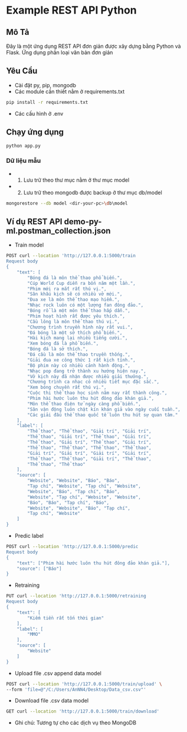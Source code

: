 # Example REST API Python

## Mô Tả

Đây là một ứng dụng REST API đơn giản được xây dựng bằng Python và Flask. Ứng dụng phân loại văn bản đơn giản

## Yêu Cầu
- Cài đặt py, pip, mongodb
- Các module cần thiết nằm ở requirements.txt
```bash
pip install -r requirements.txt
```
- Các cấu hình ở .env
## Chạy ứng dụng 
```bash
python app.py
```
### Dữ liệu mẫu
- 1. Lưu trữ theo thư mục nằm ở thư mục model
- 2. Lưu trữ theo mongodb được backup ở thư mục db/model
```bash
mongorestore --db model <dir-your-pc>\db\model
```
## Ví dụ REST API demo-py-ml.postman_collection.json
- Train model
```bash
POST curl --location 'http://127.0.0.1:5000/train
Request body
{
    "text": [
        "Bóng đá là môn thể thao phổ biến.",
        "Cúp World Cup diễn ra bốn năm một lần.",
        "Phim mới ra mắt rất thú vị.",
        "Sân khấu kịch sẽ có nhiều vở mới.",
        "Đua xe là môn thể thao mạo hiểm.",
        "Nhạc rock luôn có một lượng fan đông đảo.",
        "Bóng rổ là một môn thể thao hấp dẫn.",
        "Phim hoạt hình rất được yêu thích.",
        "Cầu lông là môn thể thao thú vị.",
        "Chương trình truyền hình này rất vui.",
        "Đá bóng là một sở thích phổ biến.",
        "Hài kịch mang lại nhiều tiếng cười.",
        "Xem bóng đá là phổ biến.",
        "Bóng đá là sở thích.",
        "Đá cầu là môn thể thao truyền thống.",
        "Giải đua xe công thức 1 rất kịch tính.",
        "Bộ phim này có nhiều cảnh hành động.",
        "Nhạc pop đang trở thành xu hướng hiện nay.",
        "Vở kịch này đã nhận được nhiều giải thưởng.",
        "Chương trình ca nhạc có nhiều tiết mục đặc sắc.",
        "Xem bóng chuyền rất thú vị.",
        "Cuộc thi thể thao học sinh năm nay rất thành công.",
        "Phim hài hước luôn thu hút đông đảo khán giả.",
        "Môn thể thao điện tử ngày càng phổ biến.",
        "Sân vận động luôn chật kín khán giả vào ngày cuối tuần.",
        "Các giải đấu thể thao quốc tế luôn thu hút sự quan tâm."
    ],
    "label": [
        "Thể thao", "Thể thao", "Giải trí", "Giải trí",
        "Thể thao", "Giải trí", "Thể thao", "Giải trí",
        "Thể thao", "Giải trí", "Thể thao", "Giải trí",
        "Thể thao", "Thể thao", "Thể thao", "Thể thao",
        "Giải trí", "Giải trí", "Giải trí", "Giải trí",
        "Thể thao", "Thể thao", "Giải trí", "Thể thao",
        "Thể thao", "Thể thao"
    ],
    "source": [
        "Website", "Website", "Báo", "Báo",
        "Tạp chí", "Website", "Tạp chí", "Website",
        "Website", "Báo", "Tạp chí", "Báo",
        "Website", "Tạp chí", "Website", "Website",
        "Báo", "Báo", "Tạp chí", "Báo",
        "Website", "Website", "Báo", "Tạp chí",
        "Tạp chí", "Website"
    ]
}
```
- Predic label
```bash
POST curl --location 'http://127.0.0.1:5000/predic
Request body
{
    "text": ["Phim hài hước luôn thu hút đông đảo khán giả."],
    "source": ["Báo"]
}
```
- Retraining
```bash
PUT curl --location 'http://127.0.0.1:5000/retraining
Request body
{
    "text": [
        "Kiếm tiền rất tốn thời gian"
    ],
    "label": [
        "MMO"
    ],
    "source": [
        "Website"
    ]
}
```
- Upload file .csv append data model
```bash
POST curl --location 'http://127.0.0.1:5000/train/upload' \
--form 'file=@"/C:/Users/AnNN4/Desktop/Data_csv.csv"'
```
- Download file .csv data model
```bash
GET curl --location 'http://127.0.0.1:5000/train/download'
```

- Ghi chú: Tương tự cho các dịch vụ theo MongoDB 